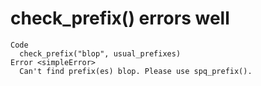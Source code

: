 # check_prefix() errors well

    Code
      check_prefix("blop", usual_prefixes)
    Error <simpleError>
      Can't find prefix(es) blop. Please use spq_prefix().

